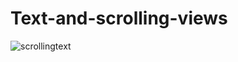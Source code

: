 # Text-and-scrolling-views
![scrollingtext](https://user-images.githubusercontent.com/50354267/161743481-1fbfa915-642a-4780-ba11-77a330570940.gif)

